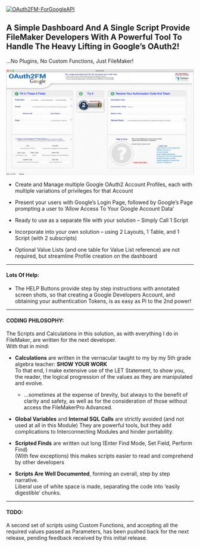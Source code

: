 [![OAuth2FM-ForGoogleAPI](https://raw.githubusercontent.com/jimrandell/OAuth2FM-ForGoogleAPI/master/OAuth2FM_Logo1.png)](http://jimrandell.com)

## A Simple Dashboard And A Single Script Provide FileMaker Developers With A Powerful Tool To Handle The Heavy Lifting in Google’s OAuth2!
…No Plugins, No Custom Functions, Just FileMaker!

![](https://raw.githubusercontent.com/jimrandell/jimrandell.github.io/master/OAuth2FMscreenshot.png)

*	Create and Manage multiple Google OAuth2 Account Profiles, each with multiple variations of privileges for that Account

*	Present your users with Google’s Login Page, followed by Google’s Page prompting a user to ‘Allow Access To Your Google Account Data’

*	Ready to use as a separate file with your solution – Simply Call 1 Script

*	Incorporate into your own solution – using 2 Layouts, 1 Table, and 1 Script (with 2 subscripts)

*	Optional Value Lists (and one table for Value List reference) are not required, but streamline Profile creation on the dashboard

---

#### Lots Of Help:
*	The HELP Buttons provide step by step instructions with annotated screen shots, so that creating a Google Developers Account, and obtaining your authentication Tokens, is as easy as Pi to the 2nd power!


---

#### CODING PHILOSOPHY:
The Scripts and Calculations in this solution, as with everything I do in FileMaker, are written for the next developer.  
With that in mind:

- **Calculations** are written in the vernacular taught to my by my 5th grade algebra teacher: **SHOW YOUR WORK**  
To that end, I make extensive use of the LET Statement, to show you, the reader, the logical progression of the values as they are manipulated and evolve.
	- 	…sometimes at the expense of brevity, but always to the benefit of clarity and safety, as well as for the consideration of those without access the FileMakerPro Advanced.
- **Global Variables** and **Internal SQL Calls** are strictly avoided (and not used at all in this Module)
They are powerful tools, but they add complications to Interconnecting Modules and hinder portability.

- **Scripted Finds** are written out long (Enter Find Mode, Set Field, Perform Find)  
(With few exceptions) this makes scripts easier to read and comprehend by other developers

- **Scripts Are Well Documented**, forming an overall, step by step narrative.  
Liberal use of white space is made, separating the code into ‘easily digestible’ chunks.


---


#### TODO:
A second set of scripts using Custom Functions, and accepting all the required values passed as Parameters,
has been pushed back for the next release, pending feedback received by this initial release.
